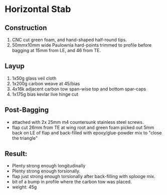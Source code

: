 # Horizontal Stab

## Construction
1. CNC cut green foam, and hand-shaped half-round tips.
2. 50mmx10mm wide Paulownia hard-points trimmed to profile before bagging at 15mm from LE, and 46 from TE.

## Layup
1. 1x50g glass veil cloth
2. 1x200g carbon weave at 45/bias
3. 4x16k adjacent carbon tow span-wise top and bottom spar-caps
4. 1x175g bias kevlar live hinge cut

## Post-Bagging
* attached with 2x 25mm m4 countersunk stainless steel screws.
* flap cut 26mm from TE at wing root and green foam picked out 5mm back on LE of flap and back-filled with epoxy/glue-powder mix to "close the triangle"

## Result:
* Plenty strong enough longitudinally
* Plenty strong enough torsionally.
* flap just strong enough torsionally after back-filling with splooge mix.
* bit of a bump in profile where the carbon tow was placed.
* weight: 45g







